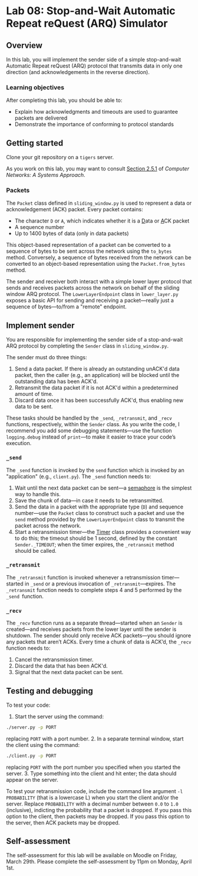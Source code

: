 # Lab 08: Stop-and-Wait Automatic Repeat reQuest (ARQ) Simulator

## Overview
In this lab, you will implement the sender side of a simple stop-and-wait Automatic Repeat reQuest (ARQ) protocol that transmits data in only one direction (and acknowledgements in the reverse direction).

### Learning objectives
After completing this lab, you should be able to:
* Explain how acknowledgments and timeouts are used to guarantee packets are delivered
* Demonstrate the importance of conforming to protocol standards

## Getting started
Clone your git repository on a `tigers` server. 

As you work on this lab, you may want to consult [Section 2.5.1](https://book.systemsapproach.org/direct/reliable.html#stop-and-wait) of _Computer Networks: A Systems Approach_.

### Packets
The `Packet` class defined in `sliding_window.py` is used to represent a data or acknowledgement (ACK) packet. Every packet contains:
* The character `D` or `A`, which indicates whether it is a <span style="text-decoration:underline;">D</span>ata or <span style="text-decoration:underline;">A</span>CK packet
* A sequence number
* Up to 1400 bytes of data (only in data packets)

This object-based representation of a packet can be converted to a sequence of bytes to be sent across the network using the `to_bytes` method. Conversely, a sequence of bytes received from the network can be converted to an object-based representation using the `Packet.from_bytes` method.

The sender and receiver both interact with a simple lower layer protocol that sends and receives packets across the network on behalf of the sliding window ARQ protocol. The `LowerLayerEndpoint` class in `lower_layer.py` exposes a basic API for sending and receiving a packet—really just a sequence of bytes—to/from a "remote" endpoint.

## Implement sender
You are responsible for implementing the sender side of a stop-and-wait ARQ protocol by completing the `Sender` class in `sliding_window.py`. 

The sender must do three things:
1. Send a data packet. If there is already an outstanding unACK'd data packet, then the caller (e.g., an application) will be blocked until the outstanding data has been ACK'd.
2. Retransmit the data packet if it is not ACK'd within a predetermined amount of time.
3. Discard data once it has been successfully ACK'd, thus enabling new data to be sent.

These tasks should be handled by the `_send`, `_retransmit`, and `_recv` functions, respectively, within the `Sender` class. As you write the code, I recommend you add some debugging statements—use the function `logging.debug` instead of `print`—to make it easier to trace your code’s execution.

### `_send`

The `_send` function is invoked by the `send` function which is invoked by an "application" (e.g., `client.py`). The `_send` function needs to:
1. Wait until the next data packet can be sent—a [semaphore](https://docs.python.org/3.8/library/threading.html#semaphore-objects) is the simplest way to handle this.
2. Save the chunk of data—in case it needs to be retransmitted.
3. Send the data in a packet with the appropriate type (`D`) and sequence number—use the `Packet` class to construct such a packet and use the `send` method provided by the `LowerLayerEndpoint` class to transmit the packet across the network.
4. Start a retransmission timer—the [Timer](https://docs.python.org/3.8/library/threading.html#timer-objects) class provides a convenient way to do this; the timeout should be 1 second, defined by the constant `Sender._TIMEOUT`; when the timer expires, the `_retransmit` method should be called.

### `_retransmit`
The `_retransmit` function is invoked whenever a retransmission timer—started in `_send` or a previous invocation of `_retransmit`—expires. The `_retransmit` function needs to complete steps 4 and 5 performed by the `_send `function.

### `_recv`
The `_recv` function runs as a separate thread—started when an `Sender` is created—and receives packets from the lower layer until the sender is shutdown. The sender should only receive ACK packets—you should ignore any packets that aren’t ACKs. Every time a chunk of data is ACK’d, the `_recv` function needs to:
1. Cancel the retransmission timer.
2. Discard the data that has been ACK'd.
3. Signal that the next data packet can be sent.

## Testing and debugging
To test your code:
1. Start the server using the command: 
```bash
./server.py -p PORT
```
replacing `PORT` with a port number.
2. In a separate terminal window, start the client using the command:
```bash
./client.py -p PORT
```
replacing `PORT` with the port number you specified when you started the server.
3. Type something into the client and hit enter; the data should appear on the server.

To test your retransmission code, include the command line argument `-l PROBABILITY` (that is a lowercase L) when you start the client and/or the server. Replace `PROBABILITY` with a decimal number between `0.0` to `1.0` (inclusive), indicting the probability that a packet is dropped. If you pass this option to the client, then packets may be dropped. If you pass this option to the server, then ACK packets may be dropped.

## Self-assessment
The self-assessment for this lab will be available on Moodle on Friday, March 29th. Please complete the self-assessment by 11pm on Monday, April 1st.

